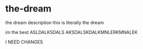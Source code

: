 # the-dream
the dream description
this is literally the dream

im the best
ASLDALKSDALS
AKSDALSKDALKMNLERKMNALEK 


I NEED CHANGES
